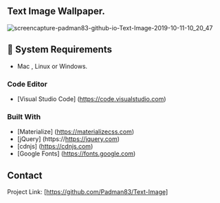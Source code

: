 ## Text Image Wallpaper.

![screencapture-padman83-github-io-Text-Image-2019-10-11-10_20_47](https://user-images.githubusercontent.com/45048950/66620156-0e00a300-ec12-11e9-877c-0f0c2ce409ef.png)

## 🧰 System Requirements

* Mac , Linux or Windows.

### Code Editor

* [Visual Studio Code] (https://code.visualstudio.com)

### Built With

* [Materialize] (https://materializecss.com)
* [jQuery] (https://https://jquery.com)
* [cdnjs] (https://cdnjs.com)
* [Google Fonts] (https://fonts.google.com)

## Contact

Project Link: [https://github.com/Padman83/Text-Image]

